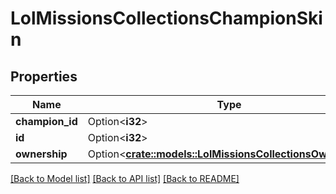 # LolMissionsCollectionsChampionSkin

## Properties

Name | Type | Description | Notes
------------ | ------------- | ------------- | -------------
**champion_id** | Option<**i32**> |  | [optional]
**id** | Option<**i32**> |  | [optional]
**ownership** | Option<[**crate::models::LolMissionsCollectionsOwnership**](LolMissionsCollectionsOwnership.md)> |  | [optional]

[[Back to Model list]](../README.md#documentation-for-models) [[Back to API list]](../README.md#documentation-for-api-endpoints) [[Back to README]](../README.md)


